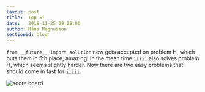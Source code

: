 ```yaml
---
layout: post
title:  Top 5!
date:   2018-11-25 09:28:00
author: Måns Magnusson
sectionid: blog
---
```


`from __future__ import solution` now gets accepted on problem H, which puts them in 5th place, amazing! In the mean time `iiiii` also solves problem H, which seems slightly harder. Now there are two easy problems that should come in fast for `iiiii`.

![score board]({{site.baseurl}}/assets/imgs/181125/scoreboard-28min.png)

